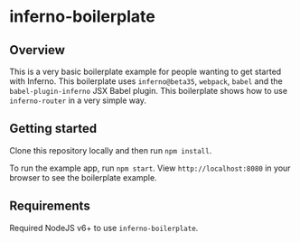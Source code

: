 # inferno-boilerplate

## Overview

This is a very basic boilerplate example for people wanting to get started with Inferno. This boilerplate uses `inferno@beta35`, `webpack`, `babel` and the `babel-plugin-inferno` JSX Babel plugin.
This boilerplate shows how to use `inferno-router` in a very simple way.

## Getting started

Clone this repository locally and then run `npm install`.

To run the example app, run `npm start`. View `http://localhost:8080` in your browser to see the boilerplate example.

## Requirements

Required NodeJS v6+ to use `inferno-boilerplate`.
